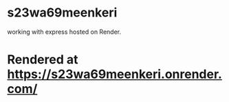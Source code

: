# s23wa69meenkeri
working with express hosted on Render.
# Rendered at https://s23wa69meenkeri.onrender.com/
